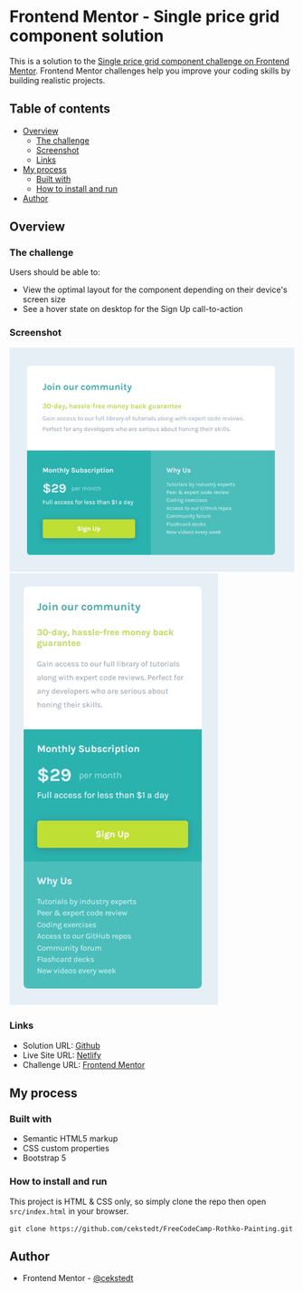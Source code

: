 # Frontend Mentor - Single price grid component solution

This is a solution to the [Single price grid component challenge on Frontend Mentor](https://www.frontendmentor.io/challenges/single-price-grid-component-5ce41129d0ff452fec5abbbc). Frontend Mentor challenges help you improve your coding skills by building realistic projects.

## Table of contents

- [Overview](#overview)
  - [The challenge](#the-challenge)
  - [Screenshot](#screenshot)
  - [Links](#links)
- [My process](#my-process)
  - [Built with](#built-with)
  - [How to install and run](#how-to-install-and-run)
- [Author](#author)

## Overview

### The challenge

Users should be able to:

- View the optimal layout for the component depending on their device's screen size
- See a hover state on desktop for the Sign Up call-to-action

### Screenshot

![Desktop](./design/desktop-screenshot.jpg)
![Mobile](./design/mobile-screenshot.jpg)

### Links

- Solution URL: [Github](https://github.com/cekstedt/FEM-Single-Price-Grid-Component)
- Live Site URL: [Netlify](https://incandescent-unicorn-df49e1.netlify.app/)
- Challenge URL: [Frontend Mentor](https://www.frontendmentor.io/challenges/single-price-grid-component-5ce41129d0ff452fec5abbbc)


## My process

### Built with

- Semantic HTML5 markup
- CSS custom properties
- Bootstrap 5

### How to install and run

This project is HTML & CSS only, so simply clone the repo then open `src/index.html` in your browser.

```
git clone https://github.com/cekstedt/FreeCodeCamp-Rothko-Painting.git
```

## Author

- Frontend Mentor - [@cekstedt](https://www.frontendmentor.io/profile/cekstedt)
